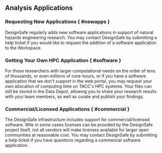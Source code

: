 ## Analysis Applications

### Requesting New Applications { #newapps }

DesignSafe regularly adds new software applications in support of natural hazards engineering research. You may contact DesignSafe by submitting a help ticket if you would like to request the addition of a software application to the Workspace.

### Getting Your Own HPC Application { #software }

For those researchers with larger computational needs on the order of tens of thousands, or even millions of core-hours, or if you have a software application that we don't support in the web portal, you may request your own allocation of computing time on TACC's HPC systems. Your files can still be stored in the Data Depot, allowing you to share your research results with your team members, as well as curate and publish your findings.

### Commercial/Licensed Applications { #commercial }

The DesignSafe infrastructure includes support for commercial/licensed software. Wile in some cases licenses can be provided by the DesignSafe project itself, not all vendors will make licenses available for larger open communities at reasonable cost. You may contact DesignSafe by submitting a help ticket if you have questions regarding a commercial software application.

